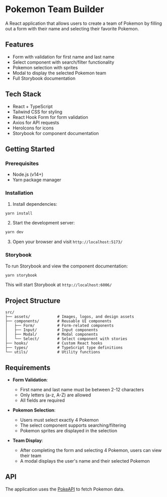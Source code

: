 # Pokemon Team Builder

A React application that allows users to create a team of Pokemon by filling out a form with their name and selecting their favorite Pokemon.

## Features

- Form with validation for first name and last name
- Select component with search/filter functionality
- Pokemon selection with sprites
- Modal to display the selected Pokemon team
- Full Storybook documentation

## Tech Stack

- React + TypeScript
- Tailwind CSS for styling
- React Hook Form for form validation
- Axios for API requests
- HeroIcons for icons
- Storybook for component documentation

## Getting Started

### Prerequisites

- Node.js (v14+)
- Yarn package manager

### Installation

1. Install dependencies:

```bash
yarn install
```

2. Start the development server:

```bash
yarn dev
```

3. Open your browser and visit `http://localhost:5173/`

### Storybook

To run Storybook and view the component documentation:

```bash
yarn storybook
```

This will start Storybook at `http://localhost:6006/`

## Project Structure

```
src/
├── assets/            # Images, logos, and design assets
├── components/        # Reusable UI components
│   ├── Form/          # Form-related components
│   ├── Input/         # Input components
│   ├── Modal/         # Modal components
│   └── Select/        # Select component with stories
├── hooks/             # Custom React hooks
├── types/             # TypeScript type definitions
└── utils/             # Utility functions
```

## Requirements

- **Form Validation**:

  - First name and last name must be between 2-12 characters
  - Only letters (a-z, A-Z) are allowed
  - All fields are required

- **Pokemon Selection**:

  - Users must select exactly 4 Pokemon
  - The select component supports searching/filtering
  - Pokemon sprites are displayed in the selection

- **Team Display**:
  - After completing the form and selecting 4 Pokemon, users can view their team
  - A modal displays the user's name and their selected Pokemon

## API

The application uses the [PokeAPI](https://pokeapi.co/) to fetch Pokemon data.
